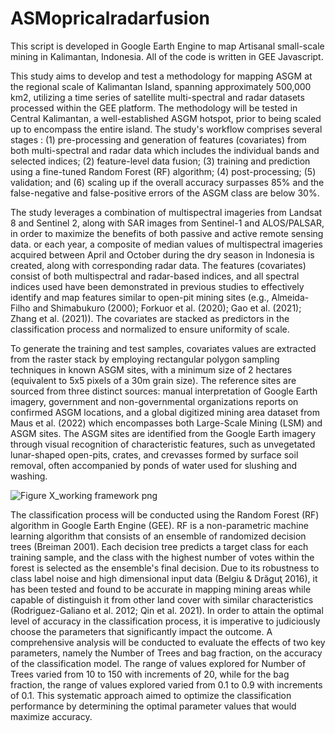 # ASMopricalradarfusion
This script is developed in Google Earth Engine to map Artisanal small-scale mining in Kalimantan, Indonesia.
All of the code is written in GEE Javascript.

This study aims to develop and test a methodology for mapping ASGM at the regional scale of Kalimantan Island, spanning approximately 500,000 km2, utilizing a time series of satellite multi-spectral and radar datasets processed within the GEE platform. The methodology will be tested in Central Kalimantan, a well-established ASGM hotspot, prior to being scaled up to encompass the entire island. The study's workflow comprises several stages : (1) pre-processing and generation of features (covariates) from both multi-spectral and radar data which includes the individual bands and selected indices; (2) feature-level data fusion; (3) training and prediction using a fine-tuned Random Forest (RF) algorithm; (4) post-processing; (5) validation; and (6) scaling up if the overall accuracy surpasses 85% and the false-negative and false-positive errors of the ASGM class are below 30%.

The study leverages a combination of multispectral imageries from Landsat 8 and Sentinel 2, along with SAR images from Sentinel-1 and ALOS/PALSAR, in order to maximize the benefits of both passive and active remote sensing data. or each year, a composite of median values of multispectral imageries acquired between April and October during the dry season in Indonesia is created, along with corresponding radar data. The features (covariates) consist of both multispectral and radar-based indices, and all spectral indices used have been demonstrated in previous studies to effectively identify and map features similar to open-pit mining sites (e.g., Almeida-Filho and Shimabukuro (2000); Forkuor et al. (2020); Gao et al. (2021); Zhang et al. (2021)). The covariates are stacked as predictors in the classification process and normalized to ensure uniformity of scale.

To generate the training and test samples, covariates values are extracted from the raster stack by employing rectangular polygon sampling techniques in known ASGM sites, with a minimum size of 2 hectares (equivalent to 5x5 pixels of a 30m grain size). The reference sites are sourced from three distinct sources: manual interpretation of Google Earth imagery, government and non-governmental organizations reports on confirmed ASGM locations, and a global digitized mining area dataset from Maus et al. (2022) which encompasses both Large-Scale Mining (LSM) and ASGM sites. The ASGM sites are identified from the Google Earth imagery through visual recognition of characteristic features, such as unvegetated lunar-shaped open-pits, crates, and crevasses formed by surface soil removal, often accompanied by ponds of water used for slushing and washing.  

![Figure X_working framework png](https://user-images.githubusercontent.com/45702898/218370702-df106b63-c071-476b-a2a5-aab612ab1ad5.jpg)


The classification process will be conducted using the Random Forest (RF) algorithm in Google Earth Engine (GEE). RF is a non-parametric machine learning algorithm that consists of an ensemble of randomized decision trees (Breiman 2001). Each decision tree predicts a target class for each training sample, and the class with the highest number of votes within the forest is selected as the ensemble's final decision. Due to its robustness to class label noise and high dimensional input data (Belgiu & Drăguţ 2016), it has been tested and found to be accurate in mapping mining areas while capable of distinguish it from other land cover with similar characteristics (Rodriguez-Galiano et al. 2012; Qin et al. 2021). In order to attain the optimal level of accuracy in the classification process, it is imperative to judiciously choose the parameters that significantly impact the outcome. A comprehensive analysis will be conducted to evaluate the effects of two key parameters, namely the Number of Trees and bag fraction, on the accuracy of the classification model. The range of values explored for Number of Trees varied from 10 to 150 with increments of 20, while for the bag fraction, the range of values explored varied from 0.1 to 0.9 with increments of 0.1. This systematic approach aimed to optimize the classification performance by determining the optimal parameter values that would maximize accuracy.




